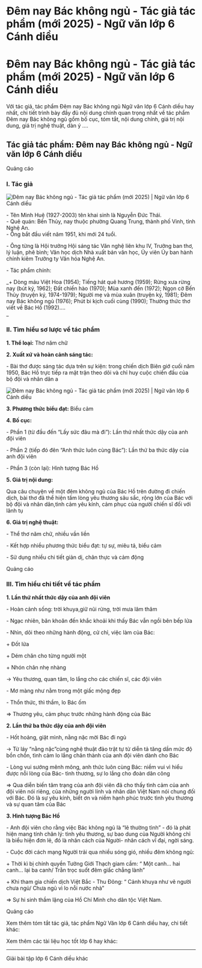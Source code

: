 # Đêm nay Bác không ngủ - Tác giả tác phẩm (mới 2025) - Ngữ văn lớp 6 Cánh diều

# Đêm nay Bác không ngủ - Tác giả tác phẩm (mới 2025) - Ngữ văn lớp 6 Cánh diều

Với tác giả, tác phẩm Đêm nay Bác không ngủ Ngữ văn lớp 6 Cánh diều hay nhất, chi tiết trình bày đầy đủ nội dung chính quan trọng nhất về tác phẩm Đêm nay Bác không ngủ gồm bố cục, tóm tắt, nội dung chính, giá trị nội dung, giá trị nghệ thuật, dàn ý ....

## Tác giả tác phẩm: Đêm nay Bác không ngủ - Ngữ văn lớp 6 Cánh diều

Quảng cáo

### **I. Tác giả**

![Đêm nay Bác không ngủ - Tác giả tác phẩm \(mới 2025\) | Ngữ văn lớp 6 Cánh diều](https://vietjack.com/soan-van-lop-6-cd/images/tac-gia-tac-pham-dem-nay-bac-khong-ngu-77484.png)

\- Tên Minh Huệ (1927-2003) tên khai sinh là Nguyễn Đức Thái.  
\- Quê quán: Bến Thủy, nay thuộc phường Quang Trung, thành phố Vinh, tỉnh Nghệ An.  
\- Ông bắt đầu viết năm 1951, khi mới 24 tuổi.

\- Ông từng là Hội trưởng Hội sáng tác Văn nghệ liên khu IV, Trưởng ban thơ, lý luận, phê bình; Văn học dịch Nhà xuất bản văn học, Ủy viên Ủy ban hành chính kiêm Trưởng ty Văn hóa Nghệ An.

\- Tác phẩm chính:

_\+ Dòng máu Việt Hoa (1954); Tiếng hát quê hương (1959); Rừng xưa rừng nay (bút ký, 1962); Đất chiến hào (1970); Mùa xanh đến (1972); Ngọn cờ Bến Thủy (truyện ký, 1974-1979); Người mẹ và mùa xuân (truyện ký, 1981); Đêm nay Bác không ngủ (1976); Phút bi kịch cuối cùng (1990); Thưởng thức thơ viết về Bác Hồ (1992)….  
_

### **II. Tìm hiểu sơ lược về tác phẩm**

**1\. Thể loại:** Thơ năm chữ

**2\. Xuất xứ và hoàn cảnh sáng tác:**

\- Bài thơ được sáng tác dựa trên sự kiện: trong chiến dịch Biên giớ cuối năm 1950, Bác Hồ trực tiếp ra mặt trận theo dõi và chỉ huy cuộc chiến đấu của bộ đội và nhân dân a

  


![Đêm nay Bác không ngủ - Tác giả tác phẩm \(mới 2025\) | Ngữ văn lớp 6 Cánh diều](https://vietjack.com/soan-van-lop-6-cd/images/tac-gia-tac-pham-dem-nay-bac-khong-ngu-77485.png)

  


**3\. Phương thức biểu đạt:** Biểu cảm

**4\. Bố cục:**

\- Phần 1 (từ đầu đến “Lấy sức đâu mà đi”): Lần thứ nhất thức dậy của anh đội viên

\- Phần 2 (tiếp đó đên “Anh thức luôn cùng Bác”): Lần thứ ba thức dậy của anh đội viên

\- Phần 3 (còn lại): Hình tượng Bác Hồ

**5\. Giá trị nội dung:**

Qua câu chuyện về một đêm không ngủ của Bác Hồ trên đường đi chiến dịch, bài thơ đã thể hiện tấm lòng yêu thương sâu sắc, rộng lớn của Bác với bộ đội và nhân dân,tình cảm yêu kính, cảm phục của người chiến sĩ đối với lãnh tụ

**6\. Giá trị nghệ thuật:**

\- Thể thơ năm chữ, nhiều vần liền

\- Kết hợp nhiều phương thức biểu đạt: tự sự, miêu tả, biểu cảm

\- Sử dụng nhiều chi tiết giản dị, chân thực và cảm động

Quảng cáo

### **III. Tìm hiểu chi tiết về tác phẩm**

**1\. Lần thứ nhất thức dậy của anh đội viên**

\- Hoàn cảnh sống: trời khuya,giữ nũi rừng, trời mưa lâm thâm

\- Ngạc nhiên, băn khoăn đến khắc khoải khi thấy Bác vẫn ngồi bên bếp lửa

\- Nhìn, dõi theo những hành động, cử chỉ, việc làm của Bác:

\+ Đốt lửa

\+ Dém chăn cho từng người một

\+ Nhón chân nhẹ nhàng

→ Yêu thương, quan tâm, lo lắng cho các chiến sĩ, các đội viên

\- Mơ màng như nằm trong một giấc mộng đẹp

\- Thổn thức, thì thầm, lo Bác ốm

⇒ Thương yêu, cảm phục trước những hành động của Bác

**2\. Lần thứ ba thức dậy của anh đội viên**

\- Hốt hoảng, giật mình, nằng nặc mời Bác đi ngủ

→ Từ láy “nằng nặc”cùng nghệ thuật đảo trật tự từ diễn tả tăng dần mức độ bồn chồn, tình cảm lo lắng chân thành của anh đội viên dành cho Bác

\- Lòng vui sướng mênh mông, anh thức luôn cùng Bác: niềm vui vì hiểu được nỗi lòng của Bác- tình thương, sự lo lắng cho đoàn dân công

⇒ Qua diễn biến tâm trạng của anh đội viên đã cho thấy tình cảm của anh đội viên nói riêng, của những người lính và nhân dân Việt Nam nói chung đối với Bác. Đó là sự yêu kính, biết ơn và niềm hạnh phúc trước tình yêu thương và sự quan tâm của Bác

**3\. Hình tượng Bác Hồ**

\- Anh đội viên cho rằng việc Bác không ngủ là “lẽ thường tình” - đó là phát hiện mang tính chân lý: tình yêu thương, sự bao dung của Người không chỉ là biểu hiện đơn lẻ, đó là nhân cách của Người- nhân cách vĩ đại, ngời sáng.

\- Cuộc đời cách mạng Người trải qua nhiều sóng gió, nhiều đêm không ngủ:

\+ Thời kì bị chính quyền Tưởng Giới Thạch giam cầm: “ Một canh… hai canh… lại ba canh/ Trằn trọc suốt đêm giấc chẳng lành”

\+ Khi tham gia chiến dịch Việt Bắc - Thu Đông: “ Cảnh khuya như vẽ người chưa ngủ/ Chưa ngủ vì lo nỗi nước nhà”

⇒ Sự hi sinh thầm lặng của Hồ Chí Minh cho dân tộc Việt Nam.

Quảng cáo

Xem thêm tóm tắt tác giả, tác phẩm Ngữ Văn lớp 6 Cánh diều hay, chi tiết khác:

Xem thêm các tài liệu học tốt lớp 6 hay khác:

* * *

Giải bài tập lớp 6 Cánh diều khác
